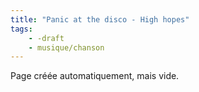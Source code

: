 ```yaml
---
title: "Panic at the disco - High hopes"
tags:
    - -draft
    - musique/chanson
---
```


Page créée automatiquement, mais vide.
